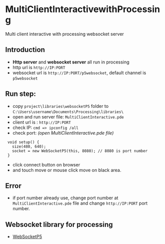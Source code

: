# MultiClientInteractivewithProcessing
Multi client interactive with processing websocket server

## Introduction
- **Http server** and **websocket server** all run in processing
- http url is ``` http://IP:PORT ```
- websocket url is ``` http://IP:PORT/p5websocket ```, default channel is ```p5websocket```

## Run step:
- copy ```project\libraries\websocketP5``` folder to ```C:\Users\username\Documents\Processing\libraries\```
- open and run server file: ``` MultiClientInteractive.pde ```
- client url is : ``` http://IP:PORT ```
- check IP: ``` cmd => ipconfig /all ```
- check port: *(open MultiClientInteractive.pde file)*
 ```
  void setup() {
    size(480, 640);
    socket = new WebSocketP5(this, 8080); // 8080 is port number
  }
  ```
- click connect button on browser
- and touch move or mouse click move on black area.

## Error
- if port number already use, change port number at ``` MultiClientInteractive.pde ``` file and change ``` http://IP:PORT ``` port number.

## Websocket library for processing
- [WebSocketP5](https://github.com/muthesius/WebSocketP5)
